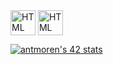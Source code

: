<img align="center" alt="HTML" width="40px" src="https://cdn-icons-png.flaticon.com/512/1216/1216733.png" />
<img align="center" alt="HTML" width="40px" src="https://cdn-icons-png.flaticon.com/512/732/732190.png" />

[![antmoren's 42 stats](https://badge42.vercel.app/api/v2/cl47airxk008409law51ifuyg/stats?cursusId=21&coalitionId=piscine)](https://github.com/JaeSeoKim/badge42)


